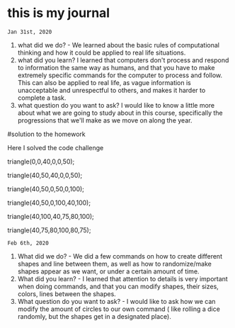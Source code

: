 # this is my journal
    Jan 31st, 2020

1. what did we do? - We learned about the basic rules of computational thinking and how it could be applied to real life situations.
2. what did you learn? I learned that computers don't process and respond to information the same way as humans, and that you have to make extremely specific commands for the computer to process and follow. This can also be applied to real life, as vague information is unacceptable and unrespectful to others, and makes it harder to complete a task.
3. what question do you want to ask? I would like to know a little more about what we are going to study about in this course, specifically the progressions that we'll make as we move on along the year.

#solution to the homework

Here I solved the code challenge

triangle(0,0,40,0,0,50);

triangle(40,50,40,0,0,50);

triangle(40,50,0,50,0,100);

triangle(40,50,0,100,40,100);

triangle(40,100,40,75,80,100);

triangle(40,75,80,100,80,75);

    Feb 6th, 2020

1. What did we do? - We did a few commands on how to create different shapes and line between them, as well as how to randomize/make shapes appear as we want, or under a certain amount of time.
2. What did you learn? - I learned that attention to details is very important when doing commands, and that you can modify shapes, their sizes, colors, lines between the shapes.
3. What question do you want to ask? - I would like to ask how we can modify the amount of circles to our own command ( like rolling a dice randomly, but the shapes get in a designated place).
